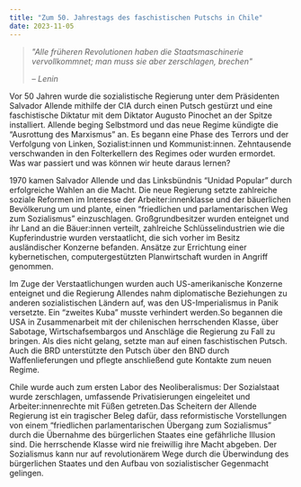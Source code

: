 ```yaml
---
title: "Zum 50. Jahrestags des faschistischen Putschs in Chile"
date: 2023-11-05
---
```


> _"Alle früheren Revolutionen haben die Staatsmaschinerie vervollkommnet; man muss sie aber zerschlagen, brechen"_
> 
> _– Lenin_

Vor 50 Jahren wurde die sozialistische Regierung unter dem Präsidenten Salvador Allende mithilfe der CIA durch einen Putsch gestürzt und eine faschistische Diktatur mit dem Diktator Augusto Pinochet an der Spitze installiert. Allende beging Selbstmord und das neue Regime kündigte die “Ausrottung des Marxismus” an. Es begann eine Phase des Terrors und der Verfolgung von Linken, Sozialist:innen und Kommunist:innen. Zehntausende verschwanden in den Folterkellern des Regimes oder wurden ermordet. Was war passiert und was können wir heute daraus lernen?

1970 kamen Salvador Allende und das Linksbündnis “Unidad Popular” durch erfolgreiche Wahlen an die Macht. Die neue Regierung setzte zahlreiche soziale Reformen im Interesse der Arbeiter:innenklasse und der bäuerlichen Bevölkerung um und plante, einen “friedlichen und parlamentarischen Weg zum Sozialismus” einzuschlagen. Großgrundbesitzer wurden enteignet und ihr Land an die Bäuer:innen verteilt, zahlreiche Schlüsselindustrien wie die Kupferindustrie wurden verstaatlicht, die sich vorher im Besitz ausländischer Konzerne befanden. Ansätze zur Errichtung einer kybernetischen, computergestützten Planwirtschaft wurden in Angriff genommen.

Im Zuge der Verstaatlichungen wurden auch US-amerikanische Konzerne enteignet und die Regierung Allendes nahm diplomatische Beziehungen zu anderen sozialistischen Ländern auf, was den US-Imperialismus in Panik versetzte. Ein “zweites Kuba” musste verhindert werden.So begannen die USA in Zusammenarbeit mit der chilenischen herrschenden Klasse, über Sabotage, Wirtschafsembargos und Anschläge die Regierung zu Fall zu bringen. Als dies nicht gelang, setzte man auf einen faschistischen Putsch. Auch die BRD unterstützte den Putsch über den BND durch Waffenlieferungen und pflegte anschließend gute Kontakte zum neuen Regime.

Chile wurde auch zum ersten Labor des Neoliberalismus: Der Sozialstaat wurde zerschlagen, umfassende Privatisierungen eingeleitet und Arbeiter:innenrechte mit Füßen getreten.Das Scheitern der Allende Regierung ist ein tragischer Beleg dafür, dass reformistische Vorstellungen von einem “friedlichen parlamentarischen Übergang zum Sozialismus” durch die Übernahme des bürgerlichen Staates eine gefährliche Illusion sind. Die herrschende Klasse wird nie freiwillig ihre Macht abgeben. Der Sozialismus kann nur auf revolutionärem Wege durch die Überwindung des bürgerlichen Staates und den Aufbau von sozialistischer Gegenmacht gelingen.
